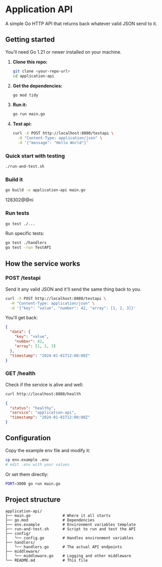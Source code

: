 # Application API

A simple Go HTTP API that returns back whatever valid JSON send to it. 


## Getting started

You'll need Go 1.21 or newer installed on your machine.

1. **Clone this repo:**
   ```bash
   git clone <your-repo-url>
   cd application-api
   ```

2. **Get the dependencies:**
   ```bash
   go mod tidy
   ```

3. **Run it:**
   ```bash
   go run main.go
   ```

4. **Test api:**
   ```bash
   curl -X POST http://localhost:8080/testapi \
     -H "Content-Type: application/json" \
     -d '{"message": "Hello World"}'
   ```

### Quick start with testing
```bash
./run-and-test.sh
```

### Build it
```bash
go build -o application-api main.go
```

128302@@ni
### Run tests
```bash
go test ./...
```

Run specific tests:
```bash
go test ./handlers   
go test -run TestAPI
```

## How the service works

### POST /testapi

Send it any valid JSON and it'll send the same thing back to you.

```bash
curl -X POST http://localhost:8080/testapi \
  -H "Content-Type: application/json" \
  -d '{"key": "value", "number": 42, "array": [1, 2, 3]}'
```

You'll get back:
```json
{
  "data": {
    "key": "value",
    "number": 42,
    "array": [1, 2, 3]
  },
  "timestamp": "2024-01-01T12:00:00Z"
}
```

### GET /health

Check if the service is alive and well:

```bash
curl http://localhost:8080/health
```

```json
{
  "status": "healthy",
  "service": "application-api",
  "timestamp": "2024-01-01T12:00:00Z"
}
```

## Configuration
Copy the example env file and modify it:
```bash
cp env.example .env
# edit .env with your values
```

Or set them directly:
```bash
PORT=3000 go run main.go
```

## Project structure

```
application-api/
├── main.go              # Where it all starts
├── go.mod               # Dependencies
├── env.example          # Environment variables template
├── run-and-test.sh      # Script to run and test the API
├── config/
│   └── config.go        # Handles environment variables
├── handlers/
│   └── handlers.go      # The actual API endpoints
├── middleware/
│   └── middleware.go    # Logging and other middleware
└── README.md            # This file
```